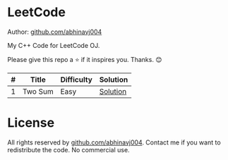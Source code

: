 # LeetCode

Author: [github.com/abhinavj004](https://github.com/abhinavj004)

My C++ Code for LeetCode OJ.

Please give this repo a :star: if it inspires you. Thanks. :blush:

\# | Title | Difficulty | Solution
---|---|---|---
1 | Two Sum | Easy | [Solution](leetcode/1.%20Two%20Sum)


# License

All rights reserved by [github.com/abhinavj004](https://github.com/abhinavj004). Contact me if you want to redistribute the code. No commercial use.
